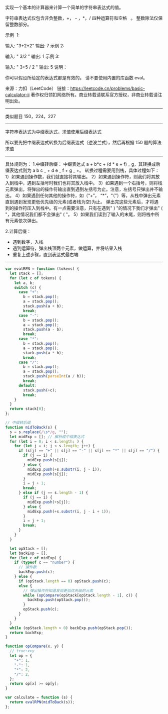 实现一个基本的计算器来计算一个简单的字符串表达式的值。

字符串表达式仅包含非负整数，+， - ，\*，/ 四种运算符和空格   。 整数除法仅保留整数部分。

示例  1:

输入: "3+2\*2"
输出: 7
示例 2:

输入: " 3/2 "
输出: 1
示例 3:

输入: " 3+5 / 2 "
输出: 5
说明：

你可以假设所给定的表达式都是有效的。
请不要使用内置的库函数 eval。

来源：力扣（LeetCode）
链接：https://leetcode.cn/problems/basic-calculator-ii
著作权归领扣网络所有。商业转载请联系官方授权，非商业转载请注明出处。

---

类似题目 150，224，227

---

字符串表达式为中缀表达式，求值使用后缀表达式

所以要先把中缀表达式转换为后缀表达式（逆波兰式），然后再根据 150 题的算法求值

---

具体规则为： 1.中缀转后缀：
中缀表达式 a + b*c + (d * e + f) _ g，其转换成后缀表达式则为 a b c _ + d e _ f + g _ +。
转换过程需要用到栈，具体过程如下：
1）如果遇到操作数，我们就直接将其输出。
2）如果遇到操作符，则我们将其放入到栈中，遇到左括号时我们也将其放入栈中。
3）如果遇到一个右括号，则将栈元素弹出，将弹出的操作符输出直到遇到左括号为止。注意，左括号只弹出并不输出。
4）如果遇到任何其他的操作符，如（“+”， “\*”，“（”）等，从栈中弹出元素直到遇到发现更低优先级的元素(或者栈为空)为止。
弹出完这些元素后，才将遇到的操作符压入到栈中。有一点需要注意，只有在遇到" ) "的情况下我们才弹出" ( "，其他情况我们都不会弹出" ( "。
5）如果我们读到了输入的末尾，则将栈中所有元素依次弹出。

2.计算后缀：

- 遇到数字，入栈
- 遇到运算符，弹出栈顶两个元素，做运算，并将结果入栈
- 重复上述步骤，直到表达式最右端

---

```javascript
var evalRPN = function (tokens) {
  let stack = [];
  for (let c of tokens) {
    let a, b;
    switch (c) {
      case "+":
        b = stack.pop();
        a = stack.pop();
        stack.push(a + b);
        break;
      case "-":
        b = stack.pop();
        a = stack.pop();
        stack.push(a - b);
        break;
      case "*":
        b = stack.pop();
        a = stack.pop();
        stack.push(a * b);
        break;
      case "/":
        b = stack.pop();
        a = stack.pop();
        stack.push(parseInt(a / b));
        break;
      default:
        stack.push(+c);
        break;
    }
  }
  return stack[0];
};

// 中缀转后缀
function midToBack(s) {
  s = s.replace(/\s*/g, "");
  let midExp = []; // 解析成中缀表达式
  for (let i = 0; i < s.length; ) {
    for (let j = i; j < s.length; j++) {
      if (s[j] == "+" || s[j] == "-" || s[j] == "*" || s[j] == "/") {
        if (j == i) {
          midExp.push(s[j]);
        } else {
          midExp.push(+s.substr(i, j - i));
          midExp.push(s[j]);
        }
        i = j + 1;
        break;
      } else if (j == s.length - 1) {
        if (j == i) {
          midExp.push(+s[j]);
        } else {
          midExp.push(+s.substr(i, j - i + 1));
        }
        i = j + 1;
        break;
      }
    }
  }

  let opStack = [];
  let backExp = [];
  for (let c of midExp) {
    if (typeof c == "number") {
      // 操作数
      backExp.push(c);
    } else {
      if (opStack.length == 0) opStack.push(c);
      else {
        // 弹出操作符知道发现更低优先级的元素
        while (opCompare(opStack[opStack.length - 1], c)) {
          backExp.push(opStack.pop());
        }
        opStack.push(c);
      }
    }
  }
  while (opStack.length > 0) backExp.push(opStack.pop());
  return backExp;
}

function opCompare(x, y) {
  // true:x>y
  let op = {
    "+": 1,
    "-": 1,
    "*": 2,
    "/": 2,
  };
  return op[x] >= op[y];
}

var calculate = function (s) {
  return evalRPN(midToBack(s));
};
```
